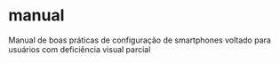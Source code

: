 # manual
Manual de boas práticas de configuração de smartphones voltado para usuários com deficiência visual parcial
